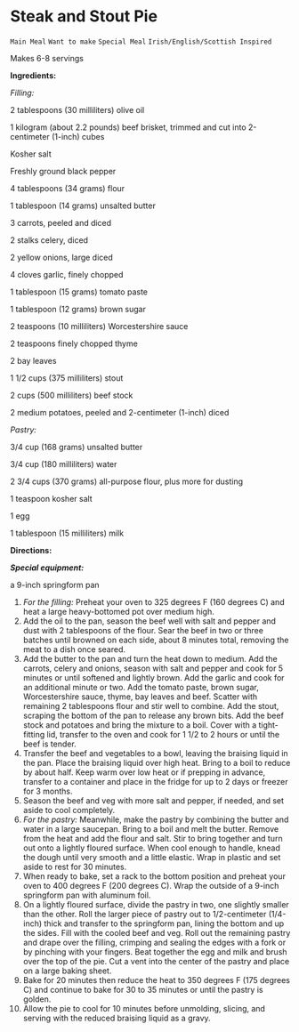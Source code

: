 # Steak and Stout Pie

`Main Meal` `Want to make` `Special Meal` `Irish/English/Scottish Inspired`

Makes 6-8 servings

**Ingredients:**

_Filling:_

2 tablespoons (30 milliliters) olive oil

1 kilogram (about 2.2 pounds) beef brisket, trimmed and cut into 2-centimeter (1-inch) cubes

Kosher salt

Freshly ground black pepper

4 tablespoons (34 grams) flour

1 tablespoon (14 grams) unsalted butter

3 carrots, peeled and diced

2 stalks celery, diced

2 yellow onions, large diced

4 cloves garlic, finely chopped

1 tablespoon (15 grams) tomato paste

1 tablespoon (12 grams) brown sugar

2 teaspoons (10 milliliters) Worcestershire sauce

2 teaspoons finely chopped thyme

2 bay leaves

1 1/2 cups (375 milliliters) stout

2 cups (500 milliliters) beef stock

2 medium potatoes, peeled and 2-centimeter (1-inch) diced

_Pastry:_

3/4 cup (168 grams) unsalted butter

3/4 cup (180 milliliters) water

2 3/4 cups (370 grams) all-purpose flour, plus more for dusting

1 teaspoon kosher salt

1 egg

1 tablespoon (15 milliliters) milk

**Directions:**

**_Special equipment:_**

a 9-inch springform pan

1. _For the filling:_ Preheat your oven to 325 degrees F (160 degrees C) and heat a large heavy-bottomed pot over medium high.
2. Add the oil to the pan, season the beef well with salt and pepper and dust with 2 tablespoons of the flour. Sear the beef in two or three batches until browned on each side, about 8 minutes total, removing the meat to a dish once seared.
3. Add the butter to the pan and turn the heat down to medium. Add the carrots, celery and onions, season with salt and pepper and cook for 5 minutes or until softened and lightly brown. Add the garlic and cook for an additional minute or two. Add the tomato paste, brown sugar, Worcestershire sauce, thyme, bay leaves and beef. Scatter with remaining 2 tablespoons flour and stir well to combine. Add the stout, scraping the bottom of the pan to release any brown bits. Add the beef stock and potatoes and bring the mixture to a boil. Cover with a tight-fitting lid, transfer to the oven and cook for 1 1/2 to 2 hours or until the beef is tender.
4. Transfer the beef and vegetables to a bowl, leaving the braising liquid in the pan. Place the braising liquid over high heat. Bring to a boil to reduce by about half. Keep warm over low heat or if prepping in advance, transfer to a container and place in the fridge for up to 2 days or freezer for 3 months.
5. Season the beef and veg with more salt and pepper, if needed, and set aside to cool completely.
6. _For the pastry:_ Meanwhile, make the pastry by combining the butter and water in a large saucepan. Bring to a boil and melt the butter. Remove from the heat and add the flour and salt. Stir to bring together and turn out onto a lightly floured surface. When cool enough to handle, knead the dough until very smooth and a little elastic. Wrap in plastic and set aside to rest for 30 minutes.
7. When ready to bake, set a rack to the bottom position and preheat your oven to 400 degrees F (200 degrees C). Wrap the outside of a 9-inch springform pan with aluminum foil.
8. On a lightly floured surface, divide the pastry in two, one slightly smaller than the other. Roll the larger piece of pastry out to 1/2-centimeter (1/4-inch) thick and transfer to the springform pan, lining the bottom and up the sides. Fill with the cooled beef and veg. Roll out the remaining pastry and drape over the filling, crimping and sealing the edges with a fork or by pinching with your fingers. Beat together the egg and milk and brush over the top of the pie. Cut a vent into the center of the pastry and place on a large baking sheet.
9. Bake for 20 minutes then reduce the heat to 350 degrees F (175 degrees C) and continue to bake for 30 to 35 minutes or until the pastry is golden.
10. Allow the pie to cool for 10 minutes before unmolding, slicing, and serving with the reduced braising liquid as a gravy.
